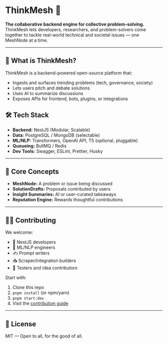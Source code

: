 # ThinkMesh 🧠

**The collaborative backend engine for collective problem-solving.**  
ThinkMesh lets developers, researchers, and problem-solvers come together to tackle real-world technical and societal issues — one MeshNode at a time.

---

## 🚀 What is ThinkMesh?

ThinkMesh is a backend-powered open-source platform that:
- Ingests and surfaces trending problems (tech, governance, society)
- Lets users pitch and debate solutions
- Uses AI to summarize discussions
- Exposes APIs for frontend, bots, plugins, or integrations

## 🛠 Tech Stack
- **Backend:** NestJS (Modular, Scalable)
- **Data:** PostgreSQL / MongoDB (selectable)
- **ML/NLP:** Transformers, OpenAI API, T5 (optional, pluggable)
- **Queueing:** BullMQ / Redis
- **Dev Tools:** Swagger, ESLint, Prettier, Husky

---

## 🧩 Core Concepts

- **MeshNode:** A problem or issue being discussed
- **SolutionDrafts:** Proposals contributed by users
- **Insight Summaries:** AI or user-curated takeaways
- **Reputation Engine:** Rewards thoughtful contributions

---

## 🧑‍💻 Contributing

We welcome:
- 🧱 NestJS developers
- 🤖 ML/NLP engineers
- ✍️ Prompt writers
- 📥 Scraper/integration builders
- 🧪 Testers and idea contributors

Start with:
1. Clone this repo
2. `pnpm install` (or npm/yarn)
3. `pnpm start:dev`
4. Visit the [contribution guide](CONTRIBUTING.md)

---

## 📄 License
MIT — Open to all, for the good of all.
